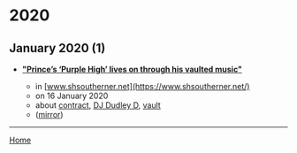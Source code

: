 # 2020

## January 2020 (1)

 - [**"Prince’s ‘Purple High’ lives on through his vaulted music"**](https://www.shsoutherner.net/a-e/2020/01/16/princes-purple-high-lives-on-through-his-vaulted-music/)

    - in [www.shsoutherner.net](https://www.shsoutherner.net/)
    - on 16 January 2020
    - about [contract](../../topics/contract/index.md), [DJ Dudley D](../../topics/dj-dudley-d/index.md), [vault](../../topics/vault/index.md)
    - ([mirror](https://web.archive.org/web/*/https://www.shsoutherner.net/a-e/2020/01/16/princes-purple-high-lives-on-through-his-vaulted-music/))

----

[Home](../index.md)
